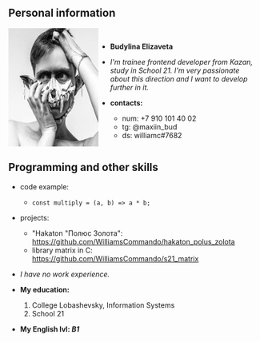 ## Personal information

<div style="display:flex">
<img src="./avatar.jpeg" alt="avatar" width="180"/>

* __Budylina Elizaveta__

* _I'm trainee frontend developer from Kazan, study in School 21. I'm very passionate about this direction and I want to develop further in it._
* __contacts:__
    * num: +7 910 101 40 02
    * tg: @maxiin_bud
    * ds: williamc#7682


</div>

## Programming and other skills

* code example:
    * `const multiply = (a, b) => a * b;`

* projects:
    * "Hakaton "Полюс Золота": https://github.com/WilliamsCommando/hakaton_polus_zolota
    * library matrix in C: https://github.com/WilliamsCommando/s21_matrix
* _I have no work experience._

* __My education:__

    1. College Lobashevsky, Information Systems
    2. School 21

* __My English lvl: _B1___